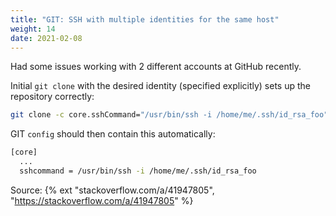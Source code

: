 ```yaml
---
title: "GIT: SSH with multiple identities for the same host"
weight: 14
date: 2021-02-08
---
```


Had some issues working with 2 different accounts at GitHub recently.

Initial `git clone` with the desired identity (specified explicitly) sets up the repository correctly:

```bash
git clone -c core.sshCommand="/usr/bin/ssh -i /home/me/.ssh/id_rsa_foo" git@git-provider.com:me/repo.git
```

GIT `config` should then contain this automatically:

```bash
[core]
  ...
  sshcommand = /usr/bin/ssh -i /home/me/.ssh/id_rsa_foo
```

Source: {% ext "stackoverflow.com/a/41947805", "https://stackoverflow.com/a/41947805" %}